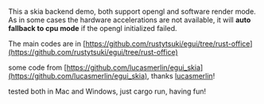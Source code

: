 This a skia backend demo, both support opengl and software render mode. As in some cases the hardware accelerations are not available, it will **auto fallback to cpu mode** if the opengl initialized failed.

The main codes are in [https://github.com/rustytsuki/egui/tree/rust-office](https://github.com/rustytsuki/egui/tree/rust-office)

some code from [https://github.com/lucasmerlin/egui_skia](https://github.com/lucasmerlin/egui_skia), thanks [lucasmerlin](https://github.com/lucasmerlin)!

tested both in Mac and Windows, just cargo run, having fun!

